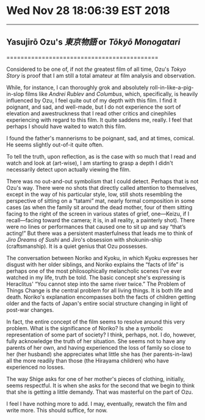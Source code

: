 # Wed Nov 28 18:06:39 EST 2018
----------------------------
## Yasujirō Ozu's _東京物語_ or _Tōkyō Monogatari_
===========================================

Considered to be one of, if not _the_ greatest film of all time, Ozu's _Tokyo
Story_ is proof that I am still a total amateur at film analysis and
observation.

While, for instance, I can thoroughly grok and absolutely
roll-in-like-a-pig-in-slop films like _Andrei Rublev_ and _Columbus_, which,
specifically, is heavily influenced by Ozu, I feel quite out of my depth with
this film. I find it poignant, and sad, and well-made, but I do not experience
the sort of elevation and awestruckness that I read other critics and cinephiles
experiencing with regard to this film. It quite saddens me, really. I feel that
perhaps I should have waited to watch this film.

I found the father's mannerisms to be poignant, sad, and at times, comical. He
seems slightly out-of-it quite often.

To tell the truth, upon reflection, as is the case with so much that I read and
watch and look at (art-wise), I am starting to grasp a depth I didn't
necessarily detect upon actually viewing the film.

There was no out-and-out symbolism that I could detect. Perhaps that is not
Ozu's way. There were no shots that directly called attention to themselves,
except in the way of his particular style, low, still shots resembling the
perspective of sitting on a “tatami” mat, nearly formal composition in some
cases (as when the family sit around the dead mother, four of them sitting
facing to the right of the screen in various states of grief, one—Keizu, if I
recall—facing toward the camera; it is, in all reality, a painterly shot). There
were no lines or performances that caused one to sit up and say “that’s acting!”
But there was a persistent masterfulness that leads me to think of _Jiro Dreams
of Sushi_ and Jiro's obsession with shokunin-ship (craftsmanship). It is a quiet
genius that Ozu possesses.

The conversation between Noriko and Kyoku, in which Kyoku expresses her disgust
with her older siblings, and Noriko explains the “facts of life” is perhaps one
of the most philosophically melancholic scenes I've ever watched in my life,
truth be told. The basic concept she's expressing is Heraclitus' “You cannot
step into the same river twice.” The Problem of Things Change is _the_ central
problem for all living things. It is both life and death. Noriko's explanation
encompasses both the facts of children getting older and the facts of Japan's
entire social structure changing in light of post-war changes.

In fact, the entire concept of the film seems to resolve around this very
problem. What is the significance of Noriko? Is she a symbolic representation of
some part of society? I think, perhaps, not. I do, however, fully acknowledge
the truth of her situation. She seems not to have any parents of her own, and
having experienced the loss of family so close to her (her husband) she
appreciates what little she has (her parents-in-law) all the more readily than
those (the Hirayama children) who have experienced no losses.

The way Shige asks for one of her mother's pieces of clothing, initially, seems
respectful. It is when she asks for the second that we begin to think that she
is getting a little demandy. That was masterful on the part of Ozu.

I feel I have nothing more to add. I may, eventually, rewatch the film and write
more. This should suffice, for now.
